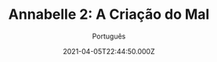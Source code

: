 ---
id: '7fcf6bf7-f983-4283-a88f-b70f6e10891f'
type: 'movie' # Filme, Série, Anime
title: "Annabelle 2: A Criação do Mal"
synopsis: ["Anos após a trágica morte de sua filha, um habilidoso artesão de bonecas e sua esposa decidem, por caridade, acolher em sua casa uma freira e dezenas de meninas desalojadas de um orfanato. Atormentado pelas lembranças traumáticas, o casal ainda precisa lidar com um amedrontador demônio do passado: Annabelle, criação do artesão.",
]
originalTitle: "Annabelle: Creation"
date: '2021-04-05T22:44:50.000Z'
update: '2021-04-05T22:44:50.000Z'
releaseDate: '2017-08-03T03:00:00.000Z'
imdb:
  rating: '6.5' # 8.5
  id: '' # tt0470752
duration: '1h 49m'
trailer:
  urls: [
    'KisPhy7T__Q',
  ]
tags: ['720p', '1080p']
genre: ['Mistério', 'Terror'] #
quality: 'BluRay 720p | 1080p' # BluRay, WEB-DL, HDTV, WEB-DL4K, WEB-DLe
format: 'Mkv' # MKV, MP4, TS
audio: 'Inglês' # Dublado, Legendado, Dual Audio, Dub & Leg
subtitle: 'Português' # Português, inglês,
size: '1 GB | 2 GB' # 4.8 GB
audioQuality: 10
videoQuality: 10
directors: []
#  - name: 'Lana Wachowski'
#    image: ''
#  - name: 'Lilly Wachowski'
#    image: ''
cast: []
#  - name: 'Keanu Reeves'
#    image: ''
#    characterName: 'Neo'
writers: []
#  - name: ''
#    image: ''
maturityRating:
  age: '' # L , 10, 12, 14, 16, 18
  topics: [''] # Violence, Illegal drugs, Inappropriate Language, Legal Drugs, Sexual Content, Extreme Violence
###########################################
download:
  
  - url: 'magnet:?xt=urn:btih:DD4148933FDF86B32DC2E5DA28BAFF677B2556E8'
    resolution: '720p' # 720p, 1080p, 4K,
    audio: 'Legendado' # Dublado, Legendado, Dual Audio
    size: '' # 4.8 GB
    quality: '' # BluRay, WEB-DL
    format: '' # MKV
  - url: 'magnet:?xt=urn:btih:306BFDB81CABE8F5BF1145DFD7F2191A6B00AAE1'
    resolution: '1080p' # 720p, 1080p, 4K,
    audio: 'Legendado' # Dublado, Legendado, Dual Audio
    size: '' # 4.8 GB
    quality: '' # BluRay, WEB-DL
    format: '' # MKV
images:
  cover: '/assets/movies/annabelle-2-a-criacao-do-mal.jpg'
  background: '/assets/movies/'
---